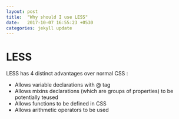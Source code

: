 ```yaml
---
layout: post
title:  "Why should I use LESS"
date:   2017-10-07 16:55:23 +0530
categories: jekyll update
---
```


# LESS 

LESS has 4 distinct advantages over normal CSS :
* Allows variable declarations with @ tag
* Allows mixins declarations (which are groups of properties) to be potentially teused
* Allows functions to be defined in CSS
* Allows arithmetic operators to be used


